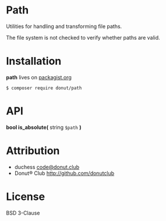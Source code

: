 Path
====

Utilities for handling and transforming file paths.

The file system is not checked to verify whether paths are valid.

Installation
============

**path** lives on [packagist.org][packagist]

```
$ composer require donut/path
```


API
===

**bool is_absolute(** string `$path` **)**

Attribution
===========

* duchess <code@donut.club>
* Donut&reg; Club <http://github.com/donutclub>

License
=======

BSD 3-Clause

[packagist]: http://packagist.org/packages/donut/path
